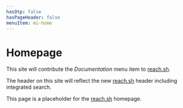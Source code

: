 ```yaml
---
hasOtp: false
hasPageHeader: false
menuItem: mi-home
---
```


# Homepage

This site will contribute the *Documentation* menu item to [reach.sh](https://reach.sh/).

The header on this site will reflect the new [reach.sh](https://reach.sh/) header including integrated search.

This page is a placeholder for the [reach.sh](https://reach.sh/) homepage.
